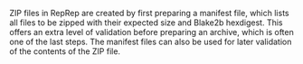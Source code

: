 ZIP files in RepRep are created by first preparing a manifest file, which lists all files to be
zipped with their expected size and Blake2b hexdigest.
This offers an extra level of validation before preparing an archive, which is often one of the last steps.
The manifest files can also be used for later validation of the contents of the ZIP file.
